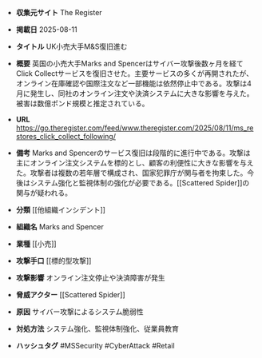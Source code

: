 - **収集元サイト**
The Register

- **掲載日**
2025-08-11

- **タイトル**
UK小売大手M&S復旧進む

- **概要**
英国の小売大手Marks and Spencerはサイバー攻撃後数ヶ月を経てClick Collectサービスを復旧させた。主要サービスの多くが再開されたが、オンライン在庫確認や国際注文など一部機能は依然停止中である。攻撃は4月に発生し、同社のオンライン注文や決済システムに大きな影響を与えた。被害は数億ポンド規模と推定されている。

- **URL**
https://go.theregister.com/feed/www.theregister.com/2025/08/11/ms_restores_click_collect_following/

- **備考**
Marks and Spencerのサービス復旧は段階的に進行中である。攻撃は主にオンライン注文システムを標的とし、顧客の利便性に大きな影響を与えた。攻撃者は複数の若年層で構成され、国家犯罪庁が関与者を拘束した。今後はシステム強化と監視体制の強化が必要である。[[Scattered Spider]]の関与が疑われる。

- **分類**
[[他組織インシデント]]

- **組織名**
Marks and Spencer

- **業種**
[[小売]]

- **攻撃手口**
[[標的型攻撃]]

- **攻撃影響**
オンライン注文停止や決済障害が発生

- **脅威アクター**
[[Scattered Spider]]

- **原因**
サイバー攻撃によるシステム脆弱性

- **対処方法**
システム強化、監視体制強化、従業員教育

- **ハッシュタグ**
#MSSecurity #CyberAttack #Retail
